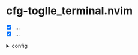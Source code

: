 # cfg-toglle_terminal.nvim
  - [x] ...
  - [x] ...
<details>
<summary> config  </summary>

```lua

```
</details>
